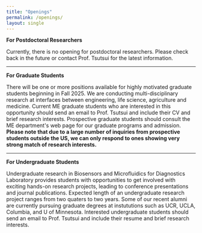 ```yaml
---
title: "Openings"
permalink: /openings/
layout: single
---
```


**For Postdoctoral Researchers**

Currently, there is no opening for postdoctoral researchers. Please check back in the future or contact Prof. Tsutsui for the latest information.

---

**For Graduate Students**

There will be one or more positions available for highly motivated graduate students beginning in Fall 2025. We are conducting multi-disciplinary research at interfaces between engineering, life science, agriculture and medicine. Current ME graduate students who are interested in this opportunity should send an email to Prof. Tsutsui and include their CV and brief research interests. Prospective graduate students should consult the ME department's web page for our graduate programs and admission. <strong>Please note that due to a large number of inquiries from prospective students outside the US, we can only respond to ones showing very strong match of research interests.</strong>

---

**For Undergraduate Students**

Undergraduate research in Biosensors and Microfluidics for Diagnostics Laboratory provides students with opportunities to get involved with exciting hands-on research projects, leading to conference presentations and journal publications. Expected length of an undergraduate research project ranges from two quaters to two years. Some of our recent alumni are currently pursuing graduate degrees at instututions such as UCR, UCLA, Columbia, and U of Minnesota. Interested undergraduate students should send an email to Prof. Tsutsui and include their resume and brief research interests.
